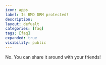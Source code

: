 ```yaml
---
icon: apps
label: Is BMD DRM protected?
description: 
layout: defualt
categories: [faq]
tags: [faq]
expanded: true
visibility: public
---
```

No. You can share it around with your friends!